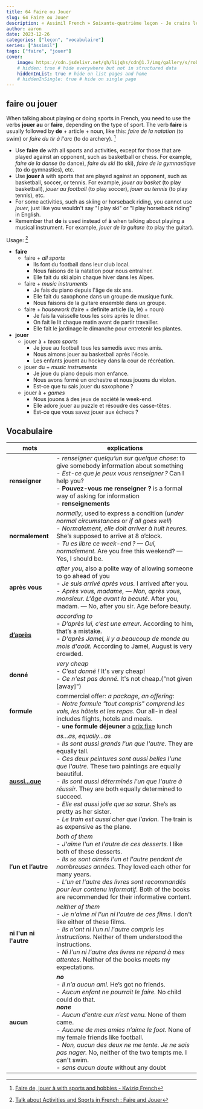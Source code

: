 ```yaml
---
title: 64 Faire ou Jouer
slug: 64 Faire ou Jouer
description: « Assimil French » Soixante-quatrième leçon - Je crains le pire...
author: aaron
date: 2023-12-26
categories: ["leçon", "vocabulaire"]
series: ["Assimil"]
tags: ["faire", "jouer"]
cover: 
    image: https://cdn.jsdelivr.net/gh/lijqhs/cdn@1.7/img/gallery/s/robert-wiedemann-FyWTXtckUEw-unsplash.jpg
    # hidden: true # hide everywhere but not in structured data
    hiddenInList: true # hide on list pages and home
    # hiddenInSingle: true # hide on single page
---
```


## faire ou jouer

When talking about playing or doing sports in French, you need to use the verbs **jouer au** or **faire**, depending on the type of sport. The verb **faire** is usually followed by **de** + article + noun, like this: *faire de la natation* (to swim) or *faire du tir à l'arc* (to do archery). [^1]

[^1]: [Faire de, jouer à with sports and hobbies - Kwiziq French](https://french.kwiziq.com/revision/grammar/faire-de-jouer-a-how-to-talk-about-leisure-activities)

- Use **faire de** with all sports and activities, except for those that are played against an opponent, such as basketball or chess. For example, *faire de la danse* (to dance), *faire du ski* (to ski), *faire de la gymnastique* (to do gymnastics), etc.
- Use **jouer à** with sports that are played against an opponent, such as basketball, soccer, or tennis. For example, *jouer au basket* (to play basketball), *jouer au football* (to play soccer), *jouer au tennis* (to play tennis), etc.
- For some activities, such as skiing or horseback riding, you cannot use *jouer*, just like you wouldn't say "I play ski" or "I play horseback riding" in English.
- Remember that **de** is used instead of **à** when talking about playing a musical instrument. For example, *jouer de la guitare* (to play the guitar).

Usage: [^2]

[^2]: [Talk about Activities and Sports in French : Faire and Jouer](https://www.ithinklanguages.com/activities-and-sports-in-french-faire-jouer/)

- **faire**
  - faire + *all sports*
    - Ils font du football dans leur club local.
    - Nous faisons de la natation pour nous entraîner.
    - Elle fait du ski alpin chaque hiver dans les Alpes.
  - faire + *music instruments*
    - Je fais du piano depuis l'âge de six ans.
    - Elle fait du saxophone dans un groupe de musique funk.
    - Nous faisons de la guitare ensemble dans un groupe.
  - faire + *housework* (faire + definite article (la, le) + noun)
    - Je fais la vaisselle tous les soirs après le dîner.
    - On fait le lit chaque matin avant de partir travailler. 
    - Elle fait le jardinage le dimanche pour entretenir les plantes.
- **jouer**
  - jouer à + *team sports*
    - Je joue au football tous les samedis avec mes amis. 
    - Nous aimons jouer au basketball après l'école.
    - Les enfants jouent au hockey dans la cour de récréation.
  - jouer du + *music instruments*
    - Je joue du piano depuis mon enfance.
    - Nous avons formé un orchestre et nous jouons du violon. 
    - Est-ce que tu sais jouer du saxophone ?
  - jouer à + *games*
    - Nous jouons à des jeux de société le week-end. 
    - Elle adore jouer au puzzle et résoudre des casse-têtes.
    - Est-ce que vous savez jouer aux échecs ?


## Vocabulaire

| mots | explications |
| -- | -- | 
| **renseigner** | - *renseigner quelqu’un sur quelque chose*: to give somebody information about something </br> - *Est-ce que je peux vous renseigner ?* Can I help you? </br> - **Pouvez-vous me renseigner ?** is a formal way of asking for information </br> - **renseignements**| 
| **normalement** | *normally*, used to express a condition (*under normal circumstances* or *if all goes well*) </br> - *Normalement, elle doit arriver à huit heures.* She’s supposed to arrive at 8 o’clock. </br> - *Tu es libre ce week-end ? — Oui, normalement.* Are you free this weekend? — Yes, I should be. | 
| **après vous** | *after you*, also a polite way of allowing someone to go ahead of you </br> - *Je suis arrivé après vous.* I arrived after you. </br> - *Après vous, madame, — Non, après vous, monsieur. L'âge avant la beauté.* After you, madam. — No, after you sir. Age before beauty. | 
| [**d’après**](https://www.collinsdictionary.com/dictionary/french-english/d-apr%C3%A8s) | *according to* </br> - *D’après lui, c’est une erreur.* According to him, that’s a mistake. </br> - *D'après Jamel, il y a beaucoup de monde au mois d'août.* According to Jamel, August is very crowded. | 
| **donné** | *very cheap* </br> - *C’est donné !* It's very cheap! </br> - *Ce n'est pas donné.* It's not cheap.("not given [away]")| 
| **formule** | commercial offer: *a package*, *an offering*: </br> - *Notre formule "tout compris" comprend les vols, les hôtels et les repas.* Our all-in deal includes flights, hotels and meals. </br> - **une formule déjeuner** a [prix fixe](https://www.vocabulary.com/dictionary/prix%20fixe) lunch |
| [**aussi...que**](https://www.collinsdictionary.com/dictionary/french-english/aussi-que) | *as...as*, *equally...as* </br> - *Ils sont aussi grands l'un que l'autre.* They are equally tall. </br> - *Ces deux peintures sont aussi belles l'une que l'autre.* These two paintings are equally beautiful. </br> - *Ils sont aussi déterminés l'un que l'autre à réussir.* They are both equally determined to succeed. </br> - *Elle est aussi jolie que sa sœur.* She’s as pretty as her sister. </br> - *Le train est aussi cher que l’avion.* The train is as expensive as the plane. | 
| **l’un et l’autre** | *both of them* </br> - *J'aime l'un et l'autre de ces desserts.* I like both of these desserts. </br> - *Ils se sont aimés l'un et l'autre pendant de nombreuses années.* They loved each other for many years. </br> - *L'un et l'autre des livres sont recommandés pour leur contenu informatif.* Both of the books are recommended for their informative content. | 
| **ni l'un ni l'autre** | *neither of them* </br> - *Je n'aime ni l'un ni l'autre de ces films.* I don't like either of these films. </br> - *Ils n'ont ni l'un ni l'autre compris les instructions.* Neither of them understood the instructions. </br> - *Ni l'un ni l'autre des livres ne répond à mes attentes.* Neither of the books meets my expectations. | 
| **aucun** | ***no*** </br> - *Il n’a aucun ami.* He’s got no friends. </br> - *Aucun enfant ne pourrait le faire.* No child could do that. </br> ***none*** </br> - *Aucun d’entre eux n’est venu.* None of them came. </br> - *Aucune de mes amies n’aime le foot.* None of my female friends like football. </br> - *Non, aucun des deux ne me tente. Je ne sais pas nager.* No, neither of the two tempts me. I can't swim. </br> - *sans aucun doute* without any doubt | 

